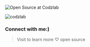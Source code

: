 ![Open Source at Codzlab](https://github.com/codzlab/.github/blob/main/Img/banner.png)

<p align="left"> <img src="https://komarev.com/ghpvc/?username=codzlab&label=Profile%20views&color=0e75b6&style=flat" alt="codzlab" /> </p>


<h3 align="left">Connect with me:)</h3>
</p>




>Visit to learn more ♡ open source
